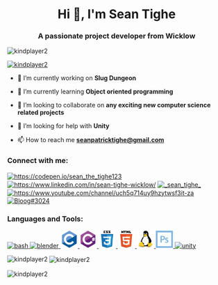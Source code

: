 <h1 align="center">Hi 👋, I'm Sean Tighe</h1>
<h3 align="center">A passionate project developer from Wicklow</h3>

<p align="left"> <img src="https://komarev.com/ghpvc/?username=kindplayer2&label=Profile%20views&color=0e75b6&style=flat" alt="kindplayer2" /> </p>

<p align="left"> <a href="https://github.com/ryo-ma/github-profile-trophy"><img src="https://github-profile-trophy.vercel.app/?username=kindplayer2" alt="kindplayer2" /></a> </p>

- 🔭 I’m currently working on **Slug Dungeon**

- 🌱 I’m currently learning **Object oriented programming**

- 👯 I’m looking to collaborate on **any exciting new computer science related projects**

- 🤝 I’m looking for help with **Unity**

- 📫 How to reach me **seanpatricktighe@gmail.com**

<h3 align="left">Connect with me:</h3>
<p align="left">
<a href="https://codepen.io/https://codepen.io/sean_the_tighe123" target="blank"><img align="center" src="https://raw.githubusercontent.com/rahuldkjain/github-profile-readme-generator/master/src/images/icons/Social/codepen.svg" alt="https://codepen.io/sean_the_tighe123" height="30" width="40" /></a>
<a href="https://linkedin.com/in/https://www.linkedin.com/in/sean-tighe-wicklow/" target="blank"><img align="center" src="https://raw.githubusercontent.com/rahuldkjain/github-profile-readme-generator/master/src/images/icons/Social/linked-in-alt.svg" alt="https://www.linkedin.com/in/sean-tighe-wicklow/" height="30" width="40" /></a>
<a href="https://instagram.com/_sean_tighe_" target="blank"><img align="center" src="https://raw.githubusercontent.com/rahuldkjain/github-profile-readme-generator/master/src/images/icons/Social/instagram.svg" alt="_sean_tighe_" height="30" width="40" /></a>
<a href="https://www.youtube.com/c/https://www.youtube.com/channel/uch5q714uy9hzytwsf3it-za" target="blank"><img align="center" src="https://raw.githubusercontent.com/rahuldkjain/github-profile-readme-generator/master/src/images/icons/Social/youtube.svg" alt="https://www.youtube.com/channel/uch5q714uy9hzytwsf3it-za" height="30" width="40" /></a>
<a href="https://discord.gg/Bloog#3024" target="blank"><img align="center" src="https://raw.githubusercontent.com/rahuldkjain/github-profile-readme-generator/master/src/images/icons/Social/discord.svg" alt="Bloog#3024" height="30" width="40" /></a>
</p>

<h3 align="left">Languages and Tools:</h3>
<p align="left"> <a href="https://www.gnu.org/software/bash/" target="_blank" rel="noreferrer"> <img src="https://www.vectorlogo.zone/logos/gnu_bash/gnu_bash-icon.svg" alt="bash" width="40" height="40"/> </a> <a href="https://www.blender.org/" target="_blank" rel="noreferrer"> <img src="https://download.blender.org/branding/community/blender_community_badge_white.svg" alt="blender" width="40" height="40"/> </a> <a href="https://www.cprogramming.com/" target="_blank" rel="noreferrer"> <img src="https://raw.githubusercontent.com/devicons/devicon/master/icons/c/c-original.svg" alt="c" width="40" height="40"/> </a> <a href="https://www.w3schools.com/cs/" target="_blank" rel="noreferrer"> <img src="https://raw.githubusercontent.com/devicons/devicon/master/icons/csharp/csharp-original.svg" alt="csharp" width="40" height="40"/> </a> <a href="https://www.w3schools.com/css/" target="_blank" rel="noreferrer"> <img src="https://raw.githubusercontent.com/devicons/devicon/master/icons/css3/css3-original-wordmark.svg" alt="css3" width="40" height="40"/> </a> <a href="https://www.w3.org/html/" target="_blank" rel="noreferrer"> <img src="https://raw.githubusercontent.com/devicons/devicon/master/icons/html5/html5-original-wordmark.svg" alt="html5" width="40" height="40"/> </a> <a href="https://www.linux.org/" target="_blank" rel="noreferrer"> <img src="https://raw.githubusercontent.com/devicons/devicon/master/icons/linux/linux-original.svg" alt="linux" width="40" height="40"/> </a> <a href="https://www.photoshop.com/en" target="_blank" rel="noreferrer"> <img src="https://raw.githubusercontent.com/devicons/devicon/master/icons/photoshop/photoshop-line.svg" alt="photoshop" width="40" height="40"/> </a> <a href="https://unity.com/" target="_blank" rel="noreferrer"> <img src="https://www.vectorlogo.zone/logos/unity3d/unity3d-icon.svg" alt="unity" width="40" height="40"/> </a> </p>

<p><img align="left" src="https://github-readme-stats.vercel.app/api/top-langs?username=kindplayer2&show_icons=true&locale=en&layout=compact" alt="kindplayer2" /></p>

<p>&nbsp;<img align="center" src="https://github-readme-stats.vercel.app/api?username=kindplayer2&show_icons=true&locale=en" alt="kindplayer2" /></p>

<p><img align="center" src="https://github-readme-streak-stats.herokuapp.com/?user=kindplayer2&" alt="kindplayer2" /></p>
